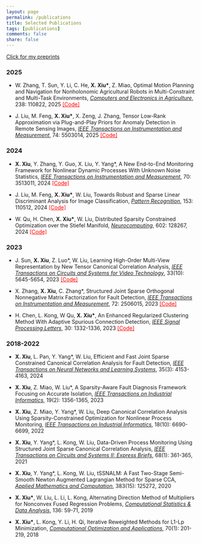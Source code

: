```yaml
---
layout: page
permalink: /publications
title: Selected Publications
tags: [publications]
comments: false
share: false
---
```


<a href="https://arxiv.org/search/?query=xiu%2C+xianchao&searchtype=all&abstracts=show&order=-announced_date_first&size=50" class="textlink" target="_blank"> Click for my preprints </a> <br>


### 2025

* W. Zhang, T. Sun, Y. Li, C. He, <b>X. Xiu*</b>, Z. Miao, Optimal Motion Planning and Navigation for Nonholonomic Agricultural Robots in Multi-Constraint and Multi-Task Environments, <i><a href="https://doi.org/10.1016/j.compag.2025.110822" class="textlink" target="_blank">Computers and Electronics in Agriculture</a></i>, 238: 110822, 2025 <a href="https://github.com/xianchaoxiu/MPAR" class="textlink" target="_blank" style="color: red;">[Code]</a>

* J. Liu, M. Feng, <b>X. Xiu*</b>, X. Zeng, J. Zhang, Tensor Low-Rank Approximation via Plug-and-Play Priors for Anomaly Detection in Remote Sensing Images, <i><a href="https://ieeexplore.ieee.org/document/10935754" class="textlink" target="_blank">IEEE Transactions on Instrumentation and Measurement</a></i>, 74: 5503014, 2025 <a href="https://github.com/xianchaoxiu/PnP-TLRA" class="textlink" target="_blank" style="color: red;">[Code]</a>


### 2024

* <b>X. Xiu</b>, Y. Zhang, Y. Guo, X. Liu, Y. Yang*, A New End-to-End Monitoring Framework for Nonlinear Dynamic Processes With Unknown Noise Statistics, <i><a href="https://ieeexplore.ieee.org/abstract/document/10464356" class="textlink" target="_blank">IEEE Transactions on Instrumentation and Measurement</a></i>, 70: 3513011, 2024 <a href="https://github.com/xianchaoxiu/DRNN" class="textlink" target="_blank" style="color: red;">[Code]</a>

* J. Liu, M. Feng, <b>X. Xiu*</b>, W. Liu, Towards Robust and Sparse Linear Discriminant Analysis for Image Classification, <i><a href="https://doi.org/10.1016/j.patcog.2024.110512" class="textlink" target="_blank">Pattern Recognition</a></i>, 153: 110512, 2024 <a href="https://github.com/EMXlight/RSLDAplus" class="textlink" target="_blank" style="color: red;">[Code]</a>

* W. Qu, H. Chen, <b>X. Xiu*</b>, W. Liu, Distributed Sparsity Constrained Optimization over the Stiefel Manifold, <i><a href="https://doi.org/10.1016/j.neucom.2024.128267" class="textlink" target="_blank">Neurocomputing</a></i>, 602: 128267, 2024 <a href="https://github.com/wtqu/DREAM" class="textlink" target="_blank" style="color: red;">[Code]</a>



### 2023

* J. Sun, <b>X. Xiu</b>, Z. Luo*, W. Liu, Learning High-Order Multi-View Representation by New Tensor Canonical Correlation Analysis, <i><a href="https://ieeexplore.ieee.org/abstract/document/10091146" class="textlink" target="_blank">IEEE Transactions on Circuits and Systems for Video Technology</a></i>, 33(10): 5645-5654, 2023  <a href="https://github.com/xianchaoxiu/TCCA" class="textlink" target="_blank" style="color: red;">[Code]</a>

* X. Zhang, <b>X. Xiu</b>, C. Zhang*, Structured Joint Sparse Orthogonal Nonnegative Matrix Factorization for Fault Detection, <i><a href="https://ieeexplore.ieee.org/abstract/document/10036023" class="textlink" target="_blank">IEEE Transactions on Instrumentation and Measurement</a></i>, 72: 2506015, 2023  <a href="https://github.com/xianchaoxiu/SJSONMF" class="textlink" target="_blank" style="color: red;">[Code]</a>

* H. Chen, L. Kong, W Qu, <b>X. Xiu*</b>, An Enhanced Regularized Clustering Method With Adaptive Spurious Connection Detection, <i><a href="https://ieeexplore.ieee.org/abstract/document/10252040" class="textlink" target="_blank">IEEE Signal Processing Letters</a></i>, 30: 1332-1336, 2023 <a href="https://github.com/xianchaoxiu/ERC" class="textlink" target="_blank" style="color: red;">[Code]</a>



### 2018-2022

* <b>X. Xiu</b>, L. Pan, Y. Yang*, W. Liu, Efficient and Fast Joint Sparse Constrained Canonical Correlation Analysis for Fault Detection, <i><a href="https://ieeexplore.ieee.org/document/9887978" class="textlink" target="_blank">IEEE Transactions on Neural Networks and Learning Systems</a></i>, 35(3): 4153-4163, 2024
  
* <b>X. Xiu</b>, Z. Miao, W. Liu*, A Sparsity-Aware Fault Diagnosis Framework Focusing on Accurate Isolation, <i><a href="https://ieeexplore.ieee.org/abstract/document/9788040" class="textlink" target="_blank">IEEE Transactions on Industrial Informatics</a></i>, 19(2): 1356-1365, 2023
  
* <b>X. Xiu</b>, Z. Miao, Y. Yang*, W. Liu, Deep Canonical Correlation Analysis Using Sparsity-Constrained Optimization for Nonlinear Process Monitoring, <i><a href="https://ieeexplore.ieee.org/document/9583864" class="textlink" target="_blank">IEEE Transactions on Industrial Informatics</a></i>, 18(10): 6690-6699, 2022
  
* <b>X. Xiu</b>, Y. Yang*, L. Kong, W. Liu, Data-Driven Process Monitoring Using Structured Joint Sparse Canonical Correlation Analysis, <i><a href="https://ieeexplore.ieee.org/abstract/document/9068308/" class="textlink" target="_blank">IEEE Transactions on Circuits and Systems II: Express Briefs</a></i>, 68(1): 361-365, 2021
  
* <b>X. Xiu</b>, Y. Yang*, L. Kong, W. Liu, tSSNALM: A Fast Two-Stage Semi-Smooth Newton Augmented Lagrangian Method for Sparse CCA, <i><a href="https://doi.org/10.1016/j.amc.2020.125272" class="textlink" target="_blank">Applied Mathematics and Computation</a></i>, 383(15): 125272, 2020
  
* <b>X. Xiu*</b>, W. Liu, L. Li, L. Kong, Alternating Direction Method of Multipliers for Nonconvex Fused Regression Problems, <i><a href="https://doi.org/10.1016/j.csda.2019.01.002" class="textlink" target="_blank">Computational Statistics & Data Analysis</a></i>, 136: 59-71, 2019
  
* <b>X. Xiu*</b>, L. Kong, Y. Li, H. Qi, Iterative Reweighted Methods for L1-Lp Minimization, <i><a href="https://link.springer.com/article/10.1007/s10589-017-9977-7" class="textlink" target="_blank">Computational Optimization and Applications</a></i>, 70(1): 201-219, 2018
